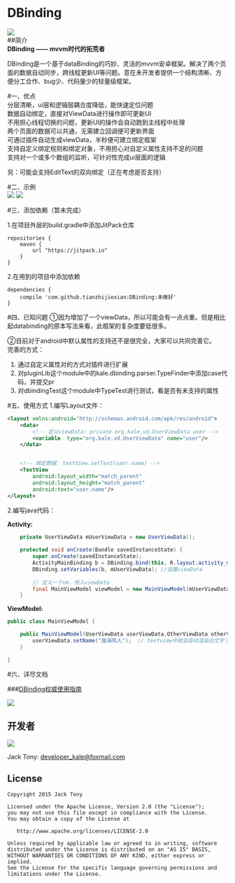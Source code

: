 # DBinding   
  
![](./pic/logo.jpg)   
##简介  
**DBinding —— mvvm时代的拓荒者**   

DBinding是一个基于dataBinding的巧妙、灵活的mvvm安卓框架。解决了两个页面的数据自动同步，跨线程更新UI等问题。意在未开发者提供一个结构清晰、方便分工合作、bug少、代码量少的轻量级框架。  

   
 
#一、优点    
分层清晰，ui层和逻辑层耦合度降低，能快速定位问题   
数据自动绑定，直接对ViewData进行操作即可更新UI   
不用担心线程切换的问题，更新UI的操作会自动跑到主线程中处理       
两个页面的数据可以共通，无需建立回调便可更新界面   
可通过插件自动生成viewData，半秒便可建立绑定框架   
支持自定义绑定规则和绑定对象，不用担心对自定义属性支持不足的问题   
支持对一个或多个数组的监听，可针对性完成ui层面的逻辑   

另：可能会支持EditText的双向绑定（正在考虑是否支持）

#二、示例  
![](./pic/01.jpg)
![](./pic/02.jpg)

#三、添加依赖（暂未完成）

1.在项目外层的build.gradle中添加JitPack仓库   

```
repositories {
	maven {
		url "https://jitpack.io"
	}
}
```
2.在用到的项目中添加依赖  

```
dependencies {
	compile 'com.github.tianzhijiexian:DBinding:未做好'
}    
```  

#四、已知问题
①因为增加了一个viewData，所以可能会有一点点重。但是相比起databinding的原本写法来看，此框架的复杂度要低很多。  

②目前对于android中默认属性的支持还不是很完全，大家可以共同完善它。  
完善的方式：  
1. 通过自定义属性对的方式对插件进行扩展  
2. 对pluginLib这个module中的kale.dbinding.parser.TypeFinder中添加case代码，并提交pr   
3. 对dbindingTest这个module中TypeTest进行测试，看是否有未支持的属性  

#五、使用方式
1.编写Layout文件：   

```xml   
<layout xmlns:android="http://schemas.android.com/apk/res/android">
    <data>
        <!-- 定义viewData: private org.kale.vd.UserViewData user -->
        <variable  type="org.kale.vd.UserViewData" name="user"/>
    </data>


    <!-- 绑定数据: textView.setText(user.name) -->
    <TextView
        android:layout_width="match_parent"
        android:layout_height="match_parent"
        android:text="user.name"/>
</layout>  
``` 
2.编写java代码：   

**Activity:**  

```JAVA  
    private UserViewData mUserViewData = new UserViewData();
    
    protected void onCreate(Bundle savedInstanceState) {
        super.onCreate(savedInstanceState);
        ActivityMainBinding b = DBinding.bind(this, R.layout.activity_main); // 设置布局
        DBinding.setVariables(b, mUserViewData); //设置viewData
        
        // 定义一个vm，传入viewData
        final MainViewModel viewModel = new MainViewModel(mUserViewData); 
    }
```  
**ViewModel:**   

```JAVA
public class MainViewModel {

    public MainViewModel(UserViewData userViewData,OtherViewData otherViewData) {
        userViewData.setName("漩涡鸣人");  // textview中就会自动渲染出文字了
    }

}
```    
#六、详尽文档  

###[DBinding权威使用指南](https://www.zybuluo.com/shark0017/note/256112)    

![](./pic/doc.png)   


## 开发者

![](https://avatars3.githubusercontent.com/u/9552155?v=3&s=460)

Jack Tony: <developer_kale@foxmail.com>  


## License

```  
Copyright 2015 Jack Tony

Licensed under the Apache License, Version 2.0 (the "License");
you may not use this file except in compliance with the License.
You may obtain a copy of the License at

   http://www.apache.org/licenses/LICENSE-2.0

Unless required by applicable law or agreed to in writing, software
distributed under the License is distributed on an "AS IS" BASIS,
WITHOUT WARRANTIES OR CONDITIONS OF ANY KIND, either express or implied.
See the License for the specific language governing permissions and
limitations under the License.
```

